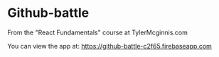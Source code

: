 # Github-battle

From the "React Fundamentals" course at TylerMcginnis.com

You can view the app at: https://github-battle-c2f65.firebaseapp.com
